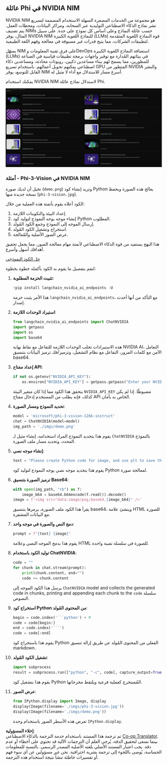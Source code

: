 <!--
CO_OP_TRANSLATOR_METADATA:
{
  "original_hash": "7b08e277df2a9307f861ae54bc30c772",
  "translation_date": "2025-03-27T06:49:47+00:00",
  "source_file": "md\\01.Introduction\\02\\06.NVIDIA.md",
  "language_code": "ar"
}
-->
## عائلة Phi في NVIDIA NIM

NVIDIA NIM هو مجموعة من الخدمات المصغرة السهلة الاستخدام المصممة لتسريع نشر نماذج الذكاء الاصطناعي التوليدية عبر السحابة، ومراكز البيانات، ومحطات العمل. يتم تصنيف NIMs حسب عائلة النماذج وعلى أساس كل نموذج على حدة. على سبيل المثال، يوفر NVIDIA NIM للنماذج اللغوية الكبيرة (LLMs) قوة النماذج اللغوية المتقدمة لتطبيقات الشركات، مما يتيح قدرات غير مسبوقة في معالجة وفهم اللغة الطبيعية.

يسهّل NIM على فرق تقنية المعلومات وDevOps استضافة النماذج اللغوية الكبيرة (LLMs) في بيئاتهم المُدارة مع توفير واجهات برمجة تطبيقات قياسية في الصناعة للمطورين، مما يسمح لهم ببناء مساعدين ذكيين، روبوتات محادثة، ومساعدين ذكاء اصطناعي يمكنهم تحويل أعمالهم. باستخدام تسريع GPU المتطور من NVIDIA والنشر القابل للتوسع، يوفر NIM أسرع مسار للاستدلال مع أداء لا مثيل له.

يمكنك استخدام NVIDIA NIM لاستدلال نماذج عائلة Phi.

![nim](../../../../../translated_images/Phi-NIM.45af94d89220fbbbc85f8da0379150a29cc88c3dd8ec417b1d3b7237bbe1c58a.ar.png)

### **أمثلة - Phi-3-Vision في NVIDIA NIM**

تخيل أن لديك صورة (`demo.png`) وتريد إنشاء كود Python يعالج هذه الصورة ويحفظ نسخة جديدة منها (`phi-3-vision.jpg`).

الكود أعلاه يقوم بأتمتة هذه العملية من خلال:

1. إعداد البيئة والتكوينات اللازمة.
2. إنشاء موجه يوجه النموذج لتوليد كود Python المطلوب.
3. إرسال الموجه إلى النموذج وجمع الكود المُولد.
4. استخراج وتشغيل الكود المُولد.
5. عرض الصور الأصلية والمُعالجة.

هذا النهج يستفيد من قوة الذكاء الاصطناعي لأتمتة مهام معالجة الصور، مما يجعل تحقيق أهدافك أسهل وأسرع.

[حل الكود النموذجي](../../../../../code/06.E2E/E2E_Nvidia_NIM_Phi3_Vision.ipynb)

لنقم بتفصيل ما يقوم به الكود بأكمله خطوة بخطوة:

1. **تثبيت الحزمة المطلوبة**:
    ```python
    !pip install langchain_nvidia_ai_endpoints -U
    ```
    هذا الأمر يثبت حزمة `langchain_nvidia_ai_endpoints`، مع التأكد من أنها أحدث إصدار.

2. **استيراد الوحدات اللازمة**:
    ```python
    from langchain_nvidia_ai_endpoints import ChatNVIDIA
    import getpass
    import os
    import base64
    ```
    هذه الاستيرادات تجلب الوحدات اللازمة للتفاعل مع نقاط نهاية NVIDIA AI، التعامل الآمن مع كلمات المرور، التفاعل مع نظام التشغيل، وترميز/فك ترميز البيانات بتنسيق base64.

3. **إعداد مفتاح API**:
    ```python
    if not os.getenv("NVIDIA_API_KEY"):
        os.environ["NVIDIA_API_KEY"] = getpass.getpass("Enter your NVIDIA API key: ")
    ```
    يتحقق هذا الكود مما إذا كان متغير البيئة `NVIDIA_API_KEY` مضبوطًا. إذا لم يكن كذلك، فإنه يطلب من المستخدم إدخال مفتاح API الخاص به بأمان.

4. **تحديد النموذج ومسار الصورة**:
    ```python
    model = 'microsoft/phi-3-vision-128k-instruct'
    chat = ChatNVIDIA(model=model)
    img_path = './imgs/demo.png'
    ```
    يقوم هذا بتحديد النموذج المراد استخدامه، إنشاء مثيل لـ `ChatNVIDIA` بالنموذج المحدد، وتحديد مسار ملف الصورة.

5. **إنشاء موجه نصي**:
    ```python
    text = "Please create Python code for image, and use plt to save the new picture under imgs/ and name it phi-3-vision.jpg."
    ```
    يقوم هذا بتحديد موجه نصي يوجه النموذج لتوليد كود Python لمعالجة صورة.

6. **ترميز الصورة بتنسيق Base64**:
    ```python
    with open(img_path, "rb") as f:
        image_b64 = base64.b64encode(f.read()).decode()
    image = f'<img src="data:image/png;base64,{image_b64}" />'
    ```
    يقرأ هذا الكود ملف الصورة، يرمزها بتنسيق base64، وينشئ علامة HTML للصورة مع البيانات المشفرة.

7. **دمج النص والصورة في موجه واحد**:
    ```python
    prompt = f"{text} {image}"
    ```
    يقوم هذا بدمج الموجه النصي وعلامة HTML للصورة في سلسلة نصية واحدة.

8. **توليد الكود باستخدام ChatNVIDIA**:
    ```python
    code = ""
    for chunk in chat.stream(prompt):
        print(chunk.content, end="")
        code += chunk.content
    ```
    يرسل هذا الكود الموجه إلى `ChatNVIDIA` model and collects the generated code in chunks, printing and appending each chunk to the `code` سلسلة النصوص.

9. **استخراج كود Python من المحتوى المُولد**:
    ```python
    begin = code.index('```python') + 9
    code = code[begin:]
    end = code.index('```')
    code = code[:end]
    ```
    يقوم هذا باستخراج كود Python الفعلي من المحتوى المُولد عن طريق إزالة تنسيق markdown.

10. **تشغيل الكود المُولد**:
    ```python
    import subprocess
    result = subprocess.run(["python", "-c", code], capture_output=True)
    ```
    يقوم هذا بتشغيل كود Python المُستخرج كعملية فرعية ويلتقط مخرجاتها.

11. **عرض الصور**:
    ```python
    from IPython.display import Image, display
    display(Image(filename='./imgs/phi-3-vision.jpg'))
    display(Image(filename='./imgs/demo.png'))
    ```
    تعرض هذه الأسطر الصور باستخدام وحدة `IPython.display`.

**إخلاء المسؤولية**:  
تم ترجمة هذا المستند باستخدام خدمة الترجمة بالذكاء الاصطناعي [Co-op Translator](https://github.com/Azure/co-op-translator). بينما نسعى لتحقيق الدقة، يُرجى العلم أن الترجمات الآلية قد تحتوي على أخطاء أو عدم دقة. يجب اعتبار المستند الأصلي بلغته الأصلية المصدر الرسمي. بالنسبة للمعلومات الحساسة، يُوصى باللجوء إلى ترجمة بشرية احترافية. نحن غير مسؤولين عن أي سوء فهم أو تفسيرات خاطئة تنشأ نتيجة استخدام هذه الترجمة.